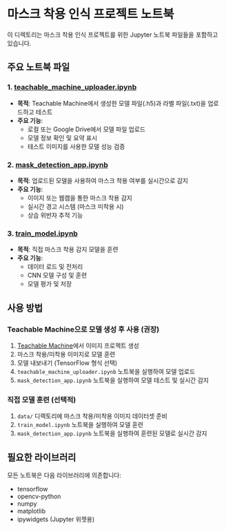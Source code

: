 # 마스크 착용 인식 프로젝트 노트북

이 디렉토리는 마스크 착용 인식 프로젝트를 위한 Jupyter 노트북 파일들을 포함하고 있습니다.

## 주요 노트북 파일

### 1. [teachable_machine_uploader.ipynb](./teachable_machine_uploader.ipynb)
- **목적**: Teachable Machine에서 생성한 모델 파일(.h5)과 라벨 파일(.txt)을 업로드하고 테스트
- **주요 기능**:
  - 로컬 또는 Google Drive에서 모델 파일 업로드
  - 모델 정보 확인 및 요약 표시
  - 테스트 이미지를 사용한 모델 성능 검증

### 2. [mask_detection_app.ipynb](./mask_detection_app.ipynb)
- **목적**: 업로드된 모델을 사용하여 마스크 착용 여부를 실시간으로 감지
- **주요 기능**:
  - 이미지 또는 웹캠을 통한 마스크 착용 감지
  - 실시간 경고 시스템 (마스크 미착용 시)
  - 상습 위반자 추적 기능

### 3. [train_model.ipynb](./train_model.ipynb)
- **목적**: 직접 마스크 착용 감지 모델을 훈련
- **주요 기능**:
  - 데이터 로드 및 전처리
  - CNN 모델 구성 및 훈련
  - 모델 평가 및 저장

## 사용 방법

### Teachable Machine으로 모델 생성 후 사용 (권장)

1. [Teachable Machine](https://teachablemachine.withgoogle.com/)에서 이미지 프로젝트 생성
2. 마스크 착용/미착용 이미지로 모델 훈련
3. 모델 내보내기 (TensorFlow 형식 선택)
4. `teachable_machine_uploader.ipynb` 노트북을 실행하여 모델 업로드
5. `mask_detection_app.ipynb` 노트북을 실행하여 모델 테스트 및 실시간 감지

### 직접 모델 훈련 (선택적)

1. `data/` 디렉토리에 마스크 착용/미착용 이미지 데이터셋 준비
2. `train_model.ipynb` 노트북을 실행하여 모델 훈련
3. `mask_detection_app.ipynb` 노트북을 실행하여 훈련된 모델로 실시간 감지

## 필요한 라이브러리

모든 노트북은 다음 라이브러리에 의존합니다:
- tensorflow
- opencv-python
- numpy
- matplotlib
- ipywidgets (Jupyter 위젯용) 